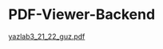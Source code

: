 # PDF-Viewer-Backend
[yazlab3_21_22_guz.pdf](https://github.com/emresevindik00/PDF-Viewer-Backend/files/8104362/yazlab3_21_22_guz.pdf)

